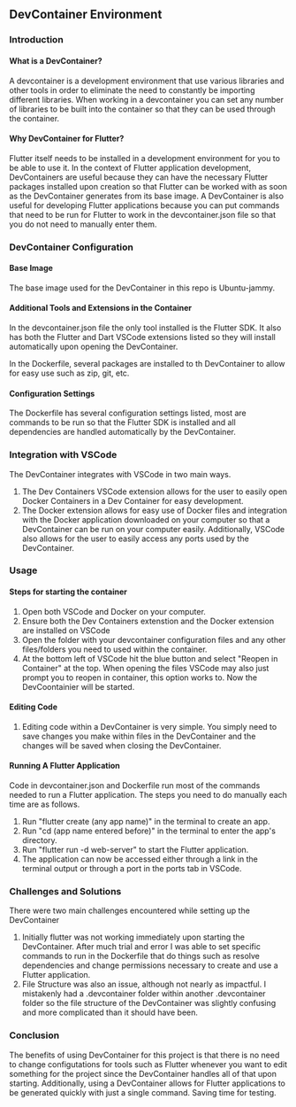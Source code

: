 ## DevContainer Environment

### Introduction

#### What is a DevContainer?

A devcontainer is a development environment that use various libraries and other tools in order to eliminate the need to constantly be importing different libraries. When working in a devcontainer you can set any number of libraries to be built into the container so that they can be used through the container.

#### Why DevContainer for Flutter?

Flutter itself needs to be installed in a development environment for you to be able to use it. In the context of Flutter application development, DevContainers are useful because they can have the necessary Flutter packages installed upon creation so that Flutter can be worked with as soon as the DevContainer generates from its base image. A DevContainer is also useful for developing Flutter applications because you can put commands that need to be run for Flutter to work in the devcontainer.json file so that you do not need to manually enter them.

### DevContainer Configuration

#### Base Image

The base image used for the DevContainer in this repo is Ubuntu-jammy.

#### Additional Tools and Extensions in the Container

In the devcontainer.json file the only tool installed is the Flutter SDK. It also has both the Flutter and Dart VSCode extensions listed so they will install automatically upon opening the DevContainer.

In the Dockerfile, several packages are installed to th DevContainer to allow for easy use such as zip, git, etc.

#### Configuration Settings

The Dockerfile has several configuration settings listed, most are commands to be run so that the Flutter SDK is installed and all dependencies are handled automatically by the DevContainer.

### Integration with VSCode

The DevContainer integrates with VSCode in two main ways. 
1. The Dev Containers VSCode extension allows for the user to easily open Docker Containers in a Dev Container for easy development.
2. The Docker extension allows for easy use of Docker files and integration with the Docker application downloaded on your computer so that a DevContainer can be run on your computer easily.
Additionally, VSCode also allows for the user to easily access any ports used by the DevContainer.

### Usage

#### Steps for starting the container

1. Open both VSCode and Docker on your computer.
2. Ensure both the Dev Containers extenstion and the Docker extension are installed on VSCode
3. Open the folder with your devcontainer configuration files and any other files/folders you need to used within the container.
4. At the bottom left of VSCode hit the blue button and select "Reopen in Container" at the top. When opening the files VSCode may also just prompt you to reopen in container, this option works to. Now the DevCoontainier will be started.

#### Editing Code

1. Editing code within a DevContainer is very simple. You simply need to save changes you make within files in the DevContainer and the changes will be saved when closing the DevContainer.

#### Running A Flutter Application

Code in devcontainer.json and Dockerfile run most of the commands needed to run a Flutter application. The steps you need to do manually each time are as follows.
1. Run "flutter create (any app name)" in the terminal to create an app.
2. Run "cd (app name entered before)" in the terminal to enter the app's directory.
3. Run "flutter run -d web-server" to start the Flutter application.
4. The application can now be accessed either through a link in the terminal output or through a port in the ports tab in VSCode.

### Challenges and Solutions

There were two main challenges encountered while setting up the DevContainer
1. Initially flutter was not working immediately upon starting the DevContainer. After much trial and error I was able to set specific commands to run in the Dockerfile that do things such as resolve dependencies and change permissions necessary to create and use a Flutter application.
2. File Structure was also an issue, although not nearly as impactful. I mistakenly had a .devcontainer folder within another .devcontainer folder so the file structure of the DevContainer was slightly confusing and more complicated than it should have been.

### Conclusion

The benefits of using DevContainer for this project is that there is no need to change configutations for tools such as Flutter whenever you want to edit something for the project since the DevContainer handles all of that upon starting. Additionally, using a DevContainer allows for Flutter applications to be generated quickly with just a single command. Saving time for testing.


